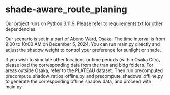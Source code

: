 # shade-aware_route_planing
Our project runs on Python 3.11.9. Please refer to requirements.txt for other dependencies.

Our scenario is set in a part of Abeno Ward, Osaka.
The time interval is from 9:00 to 10:00 AM on December 5, 2024.
You can run main.py directly and adjust the shadow weight to control your preference for sunlight or shade.

If you wish to simulate other locations or time periods (within Osaka City), please load the corresponding data from the tran and bldg folders.
For areas outside Osaka, refer to the PLATEAU dataset.
Then run precomputed precompute_shadow_ratios_offline.py and precompute_shadows_offline.py to generate the corresponding offline shadow data, and proceed with main.py




